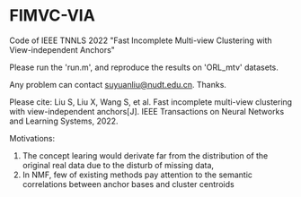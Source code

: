 # FIMVC-VIA
Code of IEEE TNNLS 2022 "Fast Incomplete Multi-view Clustering with View-independent Anchors"

Please run the 'run.m', and reproduce the results on 'ORL_mtv' datasets.

Any problem can contact suyuanliu@nudt.edu.cn. Thanks.

Please cite: Liu S, Liu X, Wang S, et al. Fast incomplete multi-view clustering with view-independent anchors[J]. IEEE Transactions on Neural Networks and Learning Systems, 2022.


Motivations:
1. The concept learing would derivate far from the distribution of the original real data due to the disturb of missing data,
2. In NMF, few of existing methods pay attention to the semantic correlations between anchor bases and cluster centroids
